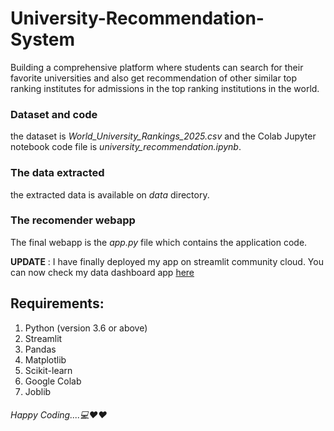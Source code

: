 # University-Recommendation-System

Building a comprehensive platform where students can search for their favorite universities and also get recommendation of other similar top ranking institutes for admissions in the top ranking institutions in the world. 

### Dataset and code

the dataset is *World_University_Rankings_2025.csv* and the Colab Jupyter notebook code file is *university_recommendation.ipynb*.

### The data extracted

the extracted data is available on *data* directory.

### The recomender webapp

The final webapp is the _app.py_ file which contains the application code.

**UPDATE** : I have finally deployed my app on streamlit community cloud. You 
can now check my data dashboard app [here](https://institutesfound.streamlit.app/)


## Requirements:

1. Python (version 3.6 or above)
2. Streamlit 
3. Pandas
4. Matplotlib
5. Scikit-learn
6. Google Colab
7. Joblib


###### Happy Coding....💻❤️❤️

